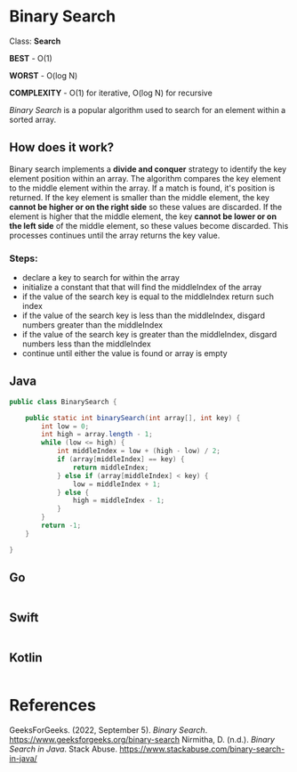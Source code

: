 # Binary Search

Class: **Search**

**BEST** - O(1) 

**WORST** - O(log N) 

**COMPLEXITY** - O(1) for iterative, O(log N) for recursive

*Binary Search* is a popular algorithm used to search 
for an element within a sorted array. 

## How does it work? 
Binary search implements a **divide and conquer** strategy 
to identify the key element position within an array. The algorithm 
compares the key element to the middle element within the array. 
If a match is found, it's position is returned. If the key element
is smaller than the middle element, the key **cannot be higher or 
on the right side** so these values are discarded. If the element 
is higher that the middle element, the key **cannot be lower or on the 
left side** of the middle element, so these values become discarded. This 
processes continues until the array returns the key value. 

### Steps:
- declare a key to search for within the array  
- initialize a constant that that will find the middleIndex of the array 
- if the value of the search key is equal to the middleIndex return such index 
- if the value of the search key is less than the middleIndex, disgard numbers greater than the middleIndex 
- if the value of the search key is greater than the middleIndex, disgard numbers less than the middleIndex
- continue until either the value is found or array is empty

## Java 
``` java 
public class BinarySearch {

    public static int binarySearch(int array[], int key) {
        int low = 0;
        int high = array.length - 1;
        while (low <= high) {
            int middleIndex = low + (high - low) / 2;
            if (array[middleIndex] == key) {
                return middleIndex;
            } else if (array[middleIndex] < key) {
                low = middleIndex + 1;
            } else {
                high = middleIndex - 1;
            }
        }
        return -1;
    }

}
``` 
## Go 
``` go 

``` 
## Swift 
``` swift 

``` 
## Kotlin 
``` kotlin 

``` 

# References 
GeeksForGeeks. (2022, September 5). *Binary Search*. <https://www.geeksforgeeks.org/binary-search> 
Nirmitha, D. (n.d.). *Binary Search in Java*. Stack Abuse. <https://www.stackabuse.com/binary-search-in-java/> 

